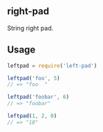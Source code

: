 ## right-pad

String right pad.

## Usage

```js
leftpad = require('left-pad')

leftpad('foo', 5)
// => "foo  "

leftpad('foobar', 6)
// => "foobar"

leftpad(1, 2, 0)
// => "10"
```
